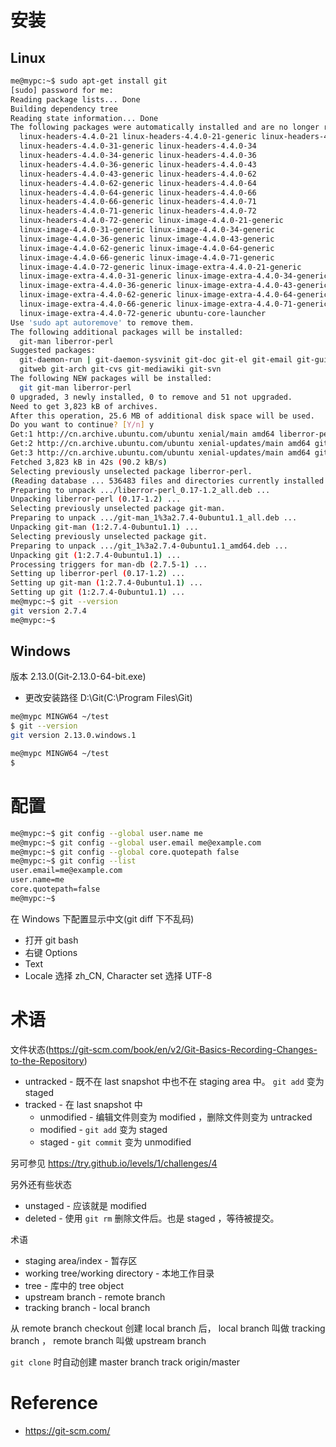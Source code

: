 # 安装
## Linux
```bash
me@mypc:~$ sudo apt-get install git
[sudo] password for me: 
Reading package lists... Done
Building dependency tree       
Reading state information... Done
The following packages were automatically installed and are no longer required:
  linux-headers-4.4.0-21 linux-headers-4.4.0-21-generic linux-headers-4.4.0-31
  linux-headers-4.4.0-31-generic linux-headers-4.4.0-34
  linux-headers-4.4.0-34-generic linux-headers-4.4.0-36
  linux-headers-4.4.0-36-generic linux-headers-4.4.0-43
  linux-headers-4.4.0-43-generic linux-headers-4.4.0-62
  linux-headers-4.4.0-62-generic linux-headers-4.4.0-64
  linux-headers-4.4.0-64-generic linux-headers-4.4.0-66
  linux-headers-4.4.0-66-generic linux-headers-4.4.0-71
  linux-headers-4.4.0-71-generic linux-headers-4.4.0-72
  linux-headers-4.4.0-72-generic linux-image-4.4.0-21-generic
  linux-image-4.4.0-31-generic linux-image-4.4.0-34-generic
  linux-image-4.4.0-36-generic linux-image-4.4.0-43-generic
  linux-image-4.4.0-62-generic linux-image-4.4.0-64-generic
  linux-image-4.4.0-66-generic linux-image-4.4.0-71-generic
  linux-image-4.4.0-72-generic linux-image-extra-4.4.0-21-generic
  linux-image-extra-4.4.0-31-generic linux-image-extra-4.4.0-34-generic
  linux-image-extra-4.4.0-36-generic linux-image-extra-4.4.0-43-generic
  linux-image-extra-4.4.0-62-generic linux-image-extra-4.4.0-64-generic
  linux-image-extra-4.4.0-66-generic linux-image-extra-4.4.0-71-generic
  linux-image-extra-4.4.0-72-generic ubuntu-core-launcher
Use 'sudo apt autoremove' to remove them.
The following additional packages will be installed:
  git-man liberror-perl
Suggested packages:
  git-daemon-run | git-daemon-sysvinit git-doc git-el git-email git-gui gitk
  gitweb git-arch git-cvs git-mediawiki git-svn
The following NEW packages will be installed:
  git git-man liberror-perl
0 upgraded, 3 newly installed, 0 to remove and 51 not upgraded.
Need to get 3,823 kB of archives.
After this operation, 25.6 MB of additional disk space will be used.
Do you want to continue? [Y/n] y
Get:1 http://cn.archive.ubuntu.com/ubuntu xenial/main amd64 liberror-perl all 0.17-1.2 [19.6 kB]
Get:2 http://cn.archive.ubuntu.com/ubuntu xenial-updates/main amd64 git-man all 1:2.7.4-0ubuntu1.1 [735 kB]
Get:3 http://cn.archive.ubuntu.com/ubuntu xenial-updates/main amd64 git amd64 1:2.7.4-0ubuntu1.1 [3,068 kB]
Fetched 3,823 kB in 42s (90.2 kB/s)                                            
Selecting previously unselected package liberror-perl.
(Reading database ... 536483 files and directories currently installed.)
Preparing to unpack .../liberror-perl_0.17-1.2_all.deb ...
Unpacking liberror-perl (0.17-1.2) ...
Selecting previously unselected package git-man.
Preparing to unpack .../git-man_1%3a2.7.4-0ubuntu1.1_all.deb ...
Unpacking git-man (1:2.7.4-0ubuntu1.1) ...
Selecting previously unselected package git.
Preparing to unpack .../git_1%3a2.7.4-0ubuntu1.1_amd64.deb ...
Unpacking git (1:2.7.4-0ubuntu1.1) ...
Processing triggers for man-db (2.7.5-1) ...
Setting up liberror-perl (0.17-1.2) ...
Setting up git-man (1:2.7.4-0ubuntu1.1) ...
Setting up git (1:2.7.4-0ubuntu1.1) ...
me@mypc:~$ git --version
git version 2.7.4
me@mypc:~$ 
```


## Windows
版本 2.13.0(Git-2.13.0-64-bit.exe)
- 更改安装路径 D:\Git(C:\Program Files\Git)


```bash
me@mypc MINGW64 ~/test
$ git --version
git version 2.13.0.windows.1

me@mypc MINGW64 ~/test
$
```


# 配置
```bash
me@mypc:~$ git config --global user.name me
me@mypc:~$ git config --global user.email me@example.com
me@mypc:~$ git config --global core.quotepath false
me@mypc:~$ git config --list
user.email=me@example.com
user.name=me
core.quotepath=false
me@mypc:~$ 
```


在 Windows 下配置显示中文(git diff 下不乱码)
- 打开 git bash
- 右键 Options
- Text
- Locale 选择 zh_CN, Character set 选择 UTF-8


# 术语
文件状态(https://git-scm.com/book/en/v2/Git-Basics-Recording-Changes-to-the-Repository)
- untracked - 既不在 last snapshot 中也不在 staging area 中。 `git add` 变为 staged
- tracked - 在 last snapshot 中
  - unmodified - 编辑文件则变为 modified ，删除文件则变为 untracked
  - modified - `git add` 变为 staged
  - staged - `git commit` 变为 unmodified


另可参见 https://try.github.io/levels/1/challenges/4


另外还有些状态
- unstaged - 应该就是 modified
- deleted - 使用 `git rm` 删除文件后。也是 staged ，等待被提交。


术语
- staging area/index - 暂存区
- working tree/working directory - 本地工作目录
- tree - 库中的 tree object
- upstream branch - remote branch
- tracking branch - local branch


从 remote branch checkout 创建 local branch 后， local branch 叫做 tracking branch ， remote branch 叫做 upstream branch


`git clone` 时自动创建 master branch track origin/master


# Reference
- https://git-scm.com/
